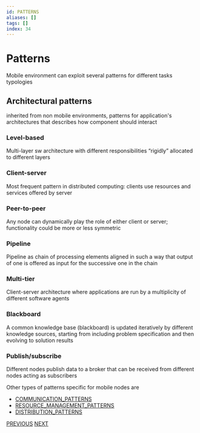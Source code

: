 ```yaml
---
id: PATTERNS
aliases: []
tags: []
index: 34
---
```


# Patterns

Mobile environment can exploit several patterns for different tasks typologies

## Architectural patterns

inherited from non mobile environments, patterns for application's architectures that describes how component should interact

### Level-based

Multi-layer sw architecture with different responsibilities “rigidly” allocated to different layers

### Client-server

Most frequent pattern in distributed computing: clients use resources and services offered by server

### Peer-to-peer

Any node can dynamically play the role of either client or server; functionality could be more or less symmetric

### Pipeline

Pipeline as chain of processing elements aligned in such a way that output of one is offered as input for the successive one in the chain

### Multi-tier

Client-server architecture where applications are run by a multiplicity of different software agents

### Blackboard

A common knowledge base (blackboard) is updated iteratively by different knowledge sources, starting from including problem specification and then evolving to solution results

### Publish/subscribe

Different nodes publish data to a broker that can be received from different nodes acting as subscribers

Other types of patterns specific for mobile nodes are

- [COMMUNICATION_PATTERNS](mobile_systems/communication_patterns.md)
- [RESOURCE_MANAGEMENT_PATTERNS](mobile_systems/resource_management_patterns.md)
- [DISTRIBUTION_PATTERNS](mobile_systems/distribution_patterns.md)

[PREVIOUS](mobile_systems/mobile_middleware/mobile_middleware_principles.md) [NEXT](mobile_systems/mobile_middleware/distribution_patterns.md)
